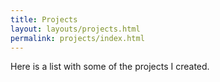 ```yaml
---
title: Projects
layout: layouts/projects.html
permalink: projects/index.html
---
```


Here is a list with some of the projects I created.